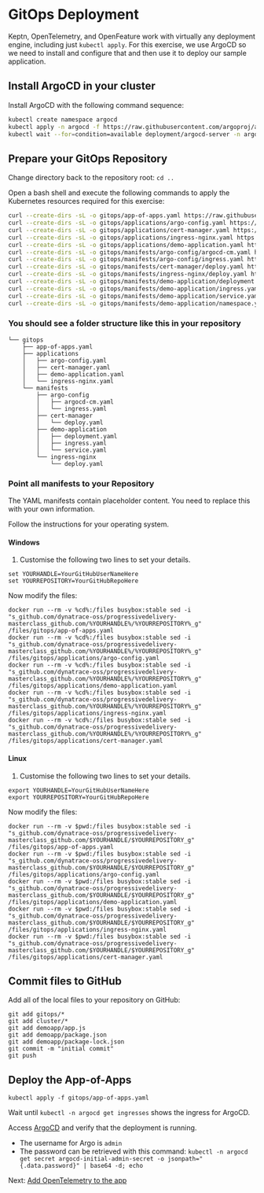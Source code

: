 # GitOps Deployment

Keptn, OpenTelemetry, and OpenFeature
work with virtually any deployment engine,
including just `kubectl apply`.
For this exercise, we use ArgoCD
so we need to install and configure that
and then use it to deploy our sample application.

## Install ArgoCD in your cluster

Install ArgoCD with the following command sequence:

```bash
kubectl create namespace argocd
kubectl apply -n argocd -f https://raw.githubusercontent.com/argoproj/argo-cd/stable/manifests/install.yaml
kubectl wait --for=condition=available deployment/argocd-server -n argocd --timeout=300s
```

## Prepare your GitOps Repository

Change directory back to the repository root: `cd ..`

Open a bash shell and execute the following commands
to apply the Kubernetes resources required for this exercise:

```bash
curl --create-dirs -sL -o gitops/app-of-apps.yaml https://raw.githubusercontent.com/dynatrace-oss/progressivedelivery-masterclass/main/gitops/app-of-apps.yaml
curl --create-dirs -sL -o gitops/applications/argo-config.yaml https://raw.githubusercontent.com/dynatrace-oss/progressivedelivery-masterclass/main/gitops/applications/argo-config.yaml
curl --create-dirs -sL -o gitops/applications/cert-manager.yaml https://raw.githubusercontent.com/dynatrace-oss/progressivedelivery-masterclass/main/gitops/applications/cert-manager.yaml
curl --create-dirs -sL -o gitops/applications/ingress-nginx.yaml https://raw.githubusercontent.com/dynatrace-oss/progressivedelivery-masterclass/main/gitops/applications/ingress-nginx.yaml
curl --create-dirs -sL -o gitops/applications/demo-application.yaml https://raw.githubusercontent.com/dynatrace-oss/progressivedelivery-masterclass/main/gitops/applications/demo-application.yaml
curl --create-dirs -sL -o gitops/manifests/argo-config/argocd-cm.yaml https://raw.githubusercontent.com/dynatrace-oss/progressivedelivery-masterclass/main/gitops/manifests/argo-config/argocd-cm.yaml
curl --create-dirs -sL -o gitops/manifests/argo-config/ingress.yaml https://raw.githubusercontent.com/dynatrace-oss/progressivedelivery-masterclass/main/gitops/manifests/argo-config/ingress.yaml
curl --create-dirs -sL -o gitops/manifests/cert-manager/deploy.yaml https://raw.githubusercontent.com/dynatrace-oss/progressivedelivery-masterclass/main/gitops/manifests/cert-manager/deploy.yaml
curl --create-dirs -sL -o gitops/manifests/ingress-nginx/deploy.yaml https://raw.githubusercontent.com/dynatrace-oss/progressivedelivery-masterclass/main/gitops/manifests/ingress-nginx/deploy.yaml
curl --create-dirs -sL -o gitops/manifests/demo-application/deployment.yaml https://raw.githubusercontent.com/dynatrace-oss/progressivedelivery-masterclass/main/gitops/manifests/demo-application/deployment.yaml
curl --create-dirs -sL -o gitops/manifests/demo-application/ingress.yaml https://raw.githubusercontent.com/dynatrace-oss/progressivedelivery-masterclass/main/gitops/manifests/demo-application/ingress.yaml
curl --create-dirs -sL -o gitops/manifests/demo-application/service.yaml https://raw.githubusercontent.com/dynatrace-oss/progressivedelivery-masterclass/main/gitops/manifests/demo-application/service.yaml
curl --create-dirs -sL -o gitops/manifests/demo-application/namespace.yaml https://raw.githubusercontent.com/dynatrace-oss/progressivedelivery-masterclass/main/gitops/manifests/demo-application/namespace.yaml
```


###  You should see a folder structure like this in your repository
```
└── gitops
    ├── app-of-apps.yaml
    ├── applications
    │   ├── argo-config.yaml
    │   ├── cert-manager.yaml
    │   ├── demo-application.yaml
    │   └── ingress-nginx.yaml
    └── manifests
        ├── argo-config
        │   ├── argocd-cm.yaml
        │   └── ingress.yaml
        ├── cert-manager
        │   └── deploy.yaml
        ├── demo-application
        │   ├── deployment.yaml
        │   ├── ingress.yaml
        │   └── service.yaml
        └── ingress-nginx
            └── deploy.yaml
```

### Point all manifests to your Repository

The YAML manifests contain placeholder content. You need to replace this with your own information.

Follow the instructions for your operating system.

#### Windows

1. Customise the following two lines to set your details.

```
set YOURHANDLE=YourGitHubUserNameHere
set YOURREPOSITORY=YourGitHubRepoHere
```

Now modify the files:
```
docker run --rm -v %cd%:/files busybox:stable sed -i "s_github.com/dynatrace-oss/progressivedelivery-masterclass_github.com/%YOURHANDLE%/%YOURREPOSITORY%_g" /files/gitops/app-of-apps.yaml
docker run --rm -v %cd%:/files busybox:stable sed -i "s_github.com/dynatrace-oss/progressivedelivery-masterclass_github.com/%YOURHANDLE%/%YOURREPOSITORY%_g" /files/gitops/applications/argo-config.yaml
docker run --rm -v %cd%:/files busybox:stable sed -i "s_github.com/dynatrace-oss/progressivedelivery-masterclass_github.com/%YOURHANDLE%/%YOURREPOSITORY%_g" /files/gitops/applications/demo-application.yaml
docker run --rm -v %cd%:/files busybox:stable sed -i "s_github.com/dynatrace-oss/progressivedelivery-masterclass_github.com/%YOURHANDLE%/%YOURREPOSITORY%_g" /files/gitops/applications/ingress-nginx.yaml
docker run --rm -v %cd%:/files busybox:stable sed -i "s_github.com/dynatrace-oss/progressivedelivery-masterclass_github.com/%YOURHANDLE%/%YOURREPOSITORY%_g" /files/gitops/applications/cert-manager.yaml
```

#### Linux

1. Customise the following two lines to set your details.

```
export YOURHANDLE=YourGitHubUserNameHere
export YOURREPOSITORY=YourGitHubRepoHere
```

Now modify the files:
```
docker run --rm -v $pwd:/files busybox:stable sed -i "s_github.com/dynatrace-oss/progressivedelivery-masterclass_github.com/$YOURHANDLE/$YOURREPOSITORY_g" /files/gitops/app-of-apps.yaml
docker run --rm -v $pwd:/files busybox:stable sed -i "s_github.com/dynatrace-oss/progressivedelivery-masterclass_github.com/$YOURHANDLE/$YOURREPOSITORY_g" /files/gitops/applications/argo-config.yaml
docker run --rm -v $pwd:/files busybox:stable sed -i "s_github.com/dynatrace-oss/progressivedelivery-masterclass_github.com/$YOURHANDLE/$YOURREPOSITORY_g" /files/gitops/applications/demo-application.yaml
docker run --rm -v $pwd:/files busybox:stable sed -i "s_github.com/dynatrace-oss/progressivedelivery-masterclass_github.com/$YOURHANDLE/$YOURREPOSITORY_g" /files/gitops/applications/ingress-nginx.yaml
docker run --rm -v $pwd:/files busybox:stable sed -i "s_github.com/dynatrace-oss/progressivedelivery-masterclass_github.com/$YOURHANDLE/$YOURREPOSITORY_g" /files/gitops/applications/cert-manager.yaml
```

## Commit files to GitHub

Add all of the local files to your repository on GitHub:

```
git add gitops/*
git add cluster/*
git add demoapp/app.js
git add demoapp/package.json
git add demoapp/package-lock.json
git commit -m "initial commit"
git push
```

## Deploy the App-of-Apps

```
kubectl apply -f gitops/app-of-apps.yaml
```

Wait until `kubectl -n argocd get ingresses` shows the ingress for ArgoCD.

Access [ArgoCD](http://argocd.127.0.0.1.nip.io) and verify that the deployment is running.

- The username for Argo is `admin`
- The password can be retrieved with this command: `kubectl -n argocd get secret argocd-initial-admin-secret -o jsonpath="{.data.password}" | base64 -d; echo`


Next: [Add OpenTelemetry to the app](opentelemetry.md)

